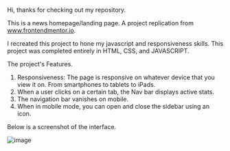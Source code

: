 Hi, thanks for checking out my repository.

This is a news homepage/landing page. A project replication from www.frontendmentor.io.

I recreated this project to hone my javascript and responsiveness skills. This project was completed entirely in HTML, CSS, and JAVASCRIPT.

The project's Features.

1. Responsiveness: The page is responsive on whatever device that you view it on. From smartphones to tablets to iPads.
2. When a user clicks on a certain tab, the Nav bar displays active stats.
3. The navigation bar vanishes on mobile.
4. When in mobile mode, you can open and close the sidebar using an icon.

Below is a screenshot of the interface.

![image](https://github.com/Aysha-py/News_homepage/assets/64032658/29be87e7-1019-4efd-94d7-4f47b0208661)
